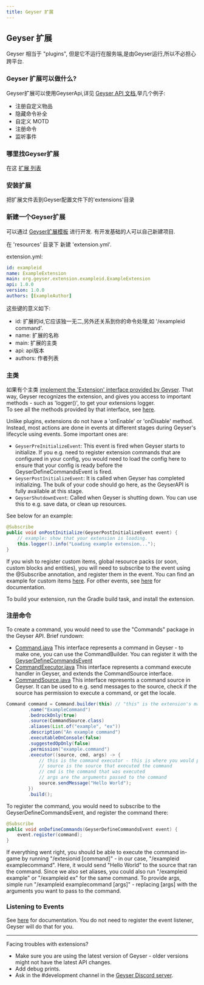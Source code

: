```yaml
---
title: Geyser 扩展
---
```


## Geyser 扩展
Geyser 相当于 "plugins", 但是它不运行在服务端,是由Geyser运行,所以不必担心跨平台.  

### Geyser 扩展可以做什么?
Geyser扩展可以使用GeyserApi,详见 [Geyser API 文档](/geyser/api/),举几个例子:
- 注册自定义物品
- 隐藏命令补全
- 自定义 MOTD
- 注册命令
- 监听事件

### 哪里找Geyser扩展
在这 [扩展 列表](https://github.com/GeyserMC/GeyserExtensionList)

### 安装扩展
把扩展文件丢到Geyser配置文件下的'extensions'目录

### 新建一个Geyser扩展
可以通过 [Geyser扩展模板](https://github.com/GeyserMC/GeyserExampleExtension/) 进行开发. 有开发基础的人可以自己新建项目.

在 'resources' 目录下 新建 'extension.yml'.

extension.yml:
```yml
id: exampleid
name: ExampleExtension
main: org.geyser.extension.exampleid.ExampleExtension
api: 1.0.0
version: 1.0.0
authors: [ExampleAuthor]
```

这些键的意义如下:
- id:  扩展的id,它应该独一无二,另外还关系到你的命令处理,如 '/exampleid command'.
- name: 扩展的名称
- main: 扩展的主类
- api: api版本
- authors: 作者列表

### 主类

如果有个主类 [implement the 'Extension' interface provided by Geyser](https://github.com/GeyserMC/GeyserExampleExtension/blob/47614575a69bddecb241676215f3c9f9113db304/src/main/java/org/geyser/extension/exampleid/ExampleExtension.java#L10). 
That way, Geyser recognizes the extension, and gives you access to important methods - such as 'logger()', to get your extensions logger. <br>
To see all the methods provided by that interface, see [here](https://github.com/GeyserMC/Geyser/blob/master/api/src/main/java/org/geysermc/geyser/api/extension/Extension.java).

Unlike plugins, extensions do not have a 'onEnable' or 'onDisable' method. Instead, most actions are done in events at different stages during Geyser's lifecycle using events.
Some important ones are:
- `GeyserPreInitializeEvent`: This event is fired when Geyser starts to initialize. If you e.g. need to register extension commands that are configured in your config, 
you would need to load the config here to ensure that your config is ready before the GeyserDefineCommandsEvent is fired. 
- `GeyserPostInitializeEvent`: It is called when Geyser has completed initializing. The bulk of your code should go here, as the GeyserAPI is fully available at this stage.
- `GeyserShutdownEvent`: Called when Geyser is shutting down. You can use this to e.g. save data, or clean up resources.

See below for an example:
```java
@Subscribe
public void onPostInitialize(GeyserPostInitializeEvent event) {
    // example: show that your extension is loading.
    this.logger().info("Loading example extension...");
}
```
If you wish to register custom items, global resource packs (or soon, custom blocks and entities), you will need to subscribe to the event using the @Subscribe annotation,
and register them in the event. You can find an example for custom items [here](/geyser/custom-items/#geyser-extensions). For other events, see [here](/geyser/events) for documentation.

To build your extension, run the Gradle build task, and install the extension.

### 注册命令
To create a command, you would need to use the "Commands" package in the Geyser API. Brief rundown:
- [Command.java](https://github.com/GeyserMC/Geyser/blob/master/api/src/main/java/org/geysermc/geyser/api/command/Command.java)
  This interface represents a command in Geyser - to make one, you can use the CommandBuilder. You can register it with the
  [GeyserDefineCommandsEvent](https://github.com/GeyserMC/Geyser/blob/master/api/src/main/java/org/geysermc/geyser/api/event/lifecycle/GeyserDefineCommandsEvent.java)
- [CommandExecutor.java](https://github.com/GeyserMC/Geyser/blob/master/api/src/main/java/org/geysermc/geyser/api/command/CommandExecutor.java)
  This interface represents a command execute handler in Geyser, and extends the CommandSource interface.
- [CommandSource.java](https://github.com/GeyserMC/Geyser/blob/master/api/src/main/java/org/geysermc/geyser/api/command/CommandSource.java)
  This interface represents a command source in Geyser. It can be used to e.g. send messages to the source, check if the source has permission to execute a command, or get the locale.

```java
Command command = Command.builder(this) // "this" is the extension's main class
        .name("ExampleCommand")
        .bedrockOnly(true)
        .source(CommandSource.class)
        .aliases(List.of("example", "ex"))
        .description("An example command")
        .executableOnConsole(false) 
        .suggestedOpOnly(false)
        .permission("example.command")
        .executor((source, cmd, args) -> {
            // this is the command executor - this is where you would put your code to execute the command.
            // source is the source that executed the command
            // cmd is the command that was executed
            // args are the arguments passed to the command
            source.sendMessage("Hello World");
        })
        .build();
```

To register the command, you would need to subscribe to the GeyserDefineCommandsEvent, and register the command there:
```java
@Subscribe
public void onDefineCommands(GeyserDefineCommandsEvent event) {
    event.register(command);
}
```
If everything went right, you should be able to execute the command in-game by running "/extesionid [command]" - in our case, "/exampleid examplecommand".
Here, it would send "Hello World" to the source that ran the command.
Since we also set aliases, you could also run "/exampleid example" or "/exampleid ex" for the same command.
To provide args, simple run "/exampleid examplecommand [args]" - replacing [args] with the arguments you want to pass to the command.

### Listening to Events
See [here](/geyser/events) for documentation. You do not need to register the event listener, Geyser will do that for you.

---

Facing troubles with extensions?
- Make sure you are using the latest version of Geyser - older versions might not have the latest API changes.
- Add debug prints.
- Ask in the #development channel in the [Geyser Discord server](https://discord.gg/geysermc).